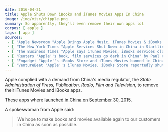 ```yaml
---
date: 2016-04-21
title: Apple Shuts Down iBooks and iTunes Movies Apps In China
image: /img/misc/chipple.png
summary: So apparently, they'll even remove their own apps lol
corpos: [ apple ]
tags: [ app ]
sources:
 - [ 'Apple Newsroom "Apple Brings Apple Music, iTunes Movies & iBooks to Customers in China Starting Today" (30 Sep 2015)', 'https://www.apple.com/newsroom/2015/09/30Apple-Brings-Apple-Music-iTunes-Movies-iBooks-to-Customers-in-China-Starting-Today/' ]
 - [ 'The New York Times "Apple Services Shut Down in China in Startling About-Face" by Paul Mozur and Jane Perlez (21 Apr 2016)', 'https://archive.ph/W2Vn1' ]
 - [ 'The Business Times "Apple says iTunes Movies, iBooks services closed down in China" (22 Apr 2016)', 'https://www.businesstimes.com.sg/technology/apple-says-itunes-movies-ibooks-services-closed-down-in-china' ]
 - [ 'Reuters "Apple''s book, film services go dark in China" by Paul Carsten (22 Apr 2016)', 'https://www.reuters.com/article/us-apple-china-idUSKCN0XJ0CD' ]
 - [ 'Engadget "Apple''s iBooks Store and iTunes Movies banned in China" by Matt Brian (22 Apr 2016)', 'https://www.engadget.com/2016/04/22/apples-ibooks-store-itunes-movies-ban-china/?guccounter=1' ]
 - [ 'VentureBeat "Apple''s iTunes Movies, iBooks Store reportedly shut down in China" by Jordan Novet (21 Apr 2016)', 'https://venturebeat.com/2016/04/21/apples-itunes-movies-ibooks-store-reportedly-shut-down-in-china/' ]
---
```


Apple complied with a demand from China's media regulator, the _State Administration of Press, Publication, Radio, Film and Television_, to remove their iTunes Movies and iBooks apps.

These apps where [launched in China on September 30, 2015](https://www.apple.com/newsroom/2015/09/30Apple-Brings-Apple-Music-iTunes-Movies-iBooks-to-Customers-in-China-Starting-Today/).

A spokeswoman from Apple said:
> We hope to make books and movies available again to our customers in China as soon as possible.
